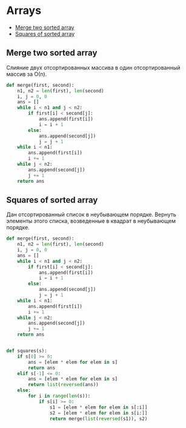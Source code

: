 # Arrays
+ [Merge two sorted array](merge-two-sorted-array)
+ [Squares of sorted array](squares-of-sorted-array)
## Merge two sorted array
Слияние двух отсортированных массива в один отсортированный массив за О(n).

```python
def merge(first, second):
    n1, n2 = len(first), len(second)
    i, j = 0, 0
    ans = []
    while i < n1 and j < n2:
        if first[i] < second[j]:
            ans.append(first[i])
            i = i + 1
        else:
            ans.append(second[j])
            j = j + 1
    while i < n1:
        ans.append(first[i])
        i += 1
    while j < n2:
        ans.append(second[j])
        j += 1
    return ans

```
## Squares of sorted array
Дан отсортированный список в неубывающем порядке. Вернуть элементы этого списка, возведенные в квадрат в неубывающем порядке.

```python
def merge(first, second):
    n1, n2 = len(first), len(second)
    i, j = 0, 0
    ans = []
    while i < n1 and j < n2:
        if first[i] < second[j]:
            ans.append(first[i])
            i = i + 1
        else:
            ans.append(second[j])
            j = j + 1
    while i < n1:
        ans.append(first[i])
        i += 1
    while j < n2:
        ans.append(second[j])
        j += 1
    return ans


def squares(s):
    if s[0] >= 0:
        ans = [elem * elem for elem in s]
        return ans
    elif s[-1] <= 0:
        ans = [elem * elem for elem in s]
        return list(reversed(ans))
    else:
        for i in range(len(s)):
            if s[i] >= 0:
                s1 = [elem * elem for elem in s[:i]]
                s2 = [elem * elem for elem in s[i:]]
                return merge(list(reversed(s1)), s2)



```
